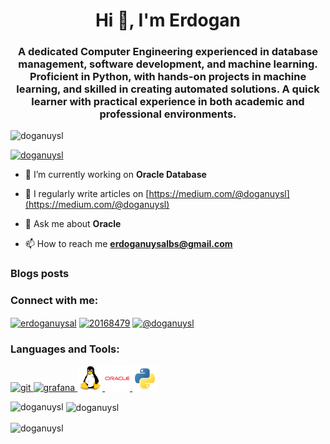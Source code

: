 <h1 align="center">Hi 👋, I'm Erdogan</h1>
<h3 align="center">A dedicated Computer Engineering experienced in database management, software development, and machine learning. Proficient in Python, with hands-on projects in machine learning, and skilled in creating automated solutions. A quick learner with practical experience in both academic and professional environments.</h3>

<p align="left"> <img src="https://komarev.com/ghpvc/?username=doganuysl&label=Profile%20views&color=0e75b6&style=plastic" alt="doganuysl" /> </p>

<p align="left"> <a href="https://github.com/ryo-ma/github-profile-trophy"><img src="https://github-profile-trophy.vercel.app/?username=doganuysl" alt="doganuysl" /></a> </p>

- 🔭 I’m currently working on **Oracle Database**

- 📝 I regularly write articles on [https://medium.com/@doganuysl](https://medium.com/@doganuysl)

- 💬 Ask me about **Oracle**

- 📫 How to reach me **erdoganuysalbs@gmail.com**

### Blogs posts
<!-- BLOG-POST-LIST:START -->
<!-- BLOG-POST-LIST:END -->

<h3 align="left">Connect with me:</h3>
<p align="left">
<a href="https://linkedin.com/in/erdoganuysal" target="blank"><img align="center" src="https://raw.githubusercontent.com/rahuldkjain/github-profile-readme-generator/master/src/images/icons/Social/linked-in-alt.svg" alt="erdoganuysal" height="30" width="40" /></a>
<a href="https://stackoverflow.com/users/20168479" target="blank"><img align="center" src="https://raw.githubusercontent.com/rahuldkjain/github-profile-readme-generator/master/src/images/icons/Social/stack-overflow.svg" alt="20168479" height="30" width="40" /></a>
<a href="https://medium.com/@doganuysl" target="blank"><img align="center" src="https://raw.githubusercontent.com/rahuldkjain/github-profile-readme-generator/master/src/images/icons/Social/medium.svg" alt="@doganuysl" height="30" width="40" /></a>
</p>

<h3 align="left">Languages and Tools:</h3>
<p align="left"> <a href="https://git-scm.com/" target="_blank" rel="noreferrer"> <img src="https://www.vectorlogo.zone/logos/git-scm/git-scm-icon.svg" alt="git" width="40" height="40"/> </a> <a href="https://grafana.com" target="_blank" rel="noreferrer"> <img src="https://www.vectorlogo.zone/logos/grafana/grafana-icon.svg" alt="grafana" width="40" height="40"/> </a> <a href="https://www.linux.org/" target="_blank" rel="noreferrer"> <img src="https://raw.githubusercontent.com/devicons/devicon/master/icons/linux/linux-original.svg" alt="linux" width="40" height="40"/> </a> <a href="https://www.oracle.com/" target="_blank" rel="noreferrer"> <img src="https://raw.githubusercontent.com/devicons/devicon/master/icons/oracle/oracle-original.svg" alt="oracle" width="40" height="40"/> </a> <a href="https://www.python.org" target="_blank" rel="noreferrer"> <img src="https://raw.githubusercontent.com/devicons/devicon/master/icons/python/python-original.svg" alt="python" width="40" height="40"/> </a> </p>

<p><img align="left" src="https://github-readme-stats.vercel.app/api/top-langs?username=doganuysl&show_icons=true&locale=en&layout=compact" alt="doganuysl" /></p>

<p>&nbsp;<img align="center" src="https://github-readme-stats.vercel.app/api?username=doganuysl&show_icons=true&locale=en" alt="doganuysl" /></p>

<p><img align="center" src="https://github-readme-streak-stats.herokuapp.com/?user=doganuysl&" alt="doganuysl" /></p>
